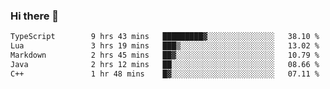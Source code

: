 ### Hi there 🌱
<!--START_SECTION:waka-->

```txt
TypeScript        9 hrs 43 mins   █████████▓░░░░░░░░░░░░░░░   38.10 %
Lua               3 hrs 19 mins   ███▒░░░░░░░░░░░░░░░░░░░░░   13.02 %
Markdown          2 hrs 45 mins   ██▓░░░░░░░░░░░░░░░░░░░░░░   10.79 %
Java              2 hrs 12 mins   ██░░░░░░░░░░░░░░░░░░░░░░░   08.66 %
C++               1 hr 48 mins    █▓░░░░░░░░░░░░░░░░░░░░░░░   07.11 %
```

<!--END_SECTION:waka-->
<!--
**Dieg0raf/Dieg0raf** is a ✨ _special_ ✨ repository because its `README.md` (this file) appears on your GitHub profile.

Here are some ideas to get you started:

- 🔭 I’m currently working on ...
- 🌱 I’m currently learning ...
- 👯 I’m looking to collaborate on ...
- 🤔 I’m looking for help with ...
- 💬 Ask me about ...
- 📫 How to reach me: ...
- 😄 Pronouns: ...
- ⚡ Fun fact: ...
-->
